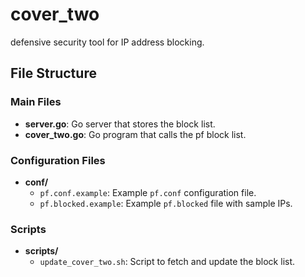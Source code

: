# cover_two

defensive security tool for IP address blocking.

## File Structure

### Main Files

- **server.go**: Go server that stores the block list.
- **cover_two.go**: Go program that calls the pf block list.

### Configuration Files

- **conf/**
  - `pf.conf.example`: Example `pf.conf` configuration file.
  - `pf.blocked.example`: Example `pf.blocked` file with sample IPs.

### Scripts

- **scripts/**
  - `update_cover_two.sh`: Script to fetch and update the block list.

